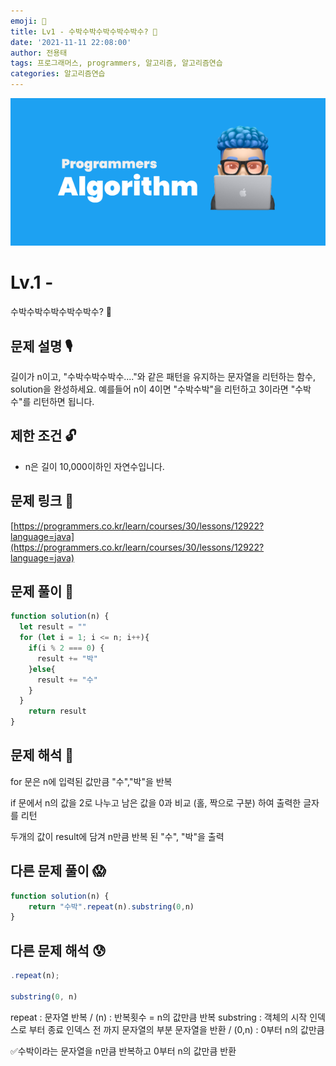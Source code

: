 ```yaml
---
emoji: 🥸
title: Lv1 - 수박수박수박수박수박수? 🍉
date: '2021-11-11 22:08:00'
author: 전용태
tags: 프로그래머스, programmers, 알고리즘, 알고리즘연습
categories: 알고리즘연습
---
```


![img_a.png](img_a.png)

# Lv.1 -  
수박수박수박수박수박수? 🍉

## **문제 설명 🎙**

길이가 n이고, "수박수박수박수...."와 같은 패턴을 유지하는 
문자열을 리턴하는 함수, solution을 완성하세요. 
예를들어 n이 4이면 "수박수박"을 리턴하고 
3이라면 "수박수"를 리턴하면 됩니다.

## **제한 조건 🔓**

- n은 길이 10,000이하인 자연수입니다.

## 문제 링크 👀

[https://programmers.co.kr/learn/courses/30/lessons/12922?language=java](https://programmers.co.kr/learn/courses/30/lessons/12922?language=java)

## 문제 풀이 🤔

```jsx
function solution(n) {
  let result = ""
  for (let i = 1; i <= n; i++){
    if(i % 2 === 0) {
      result += "박"
    }else{
      result += "수"
    }
  }
    return result
}
```

## 문제 해석 🥸

for 문은 n에 입력된 값만큼 "수","박"을 반복

if 문에서 n의 값을 2로 나누고 남은 값을 0과 비교 (홀, 짝으로 구분)
하여 출력한 글자를 리턴

두개의 값이 result에 담겨 n만큼 반복 된 "수", "박"을 출력

## 다른 문제 풀이 😱

```jsx
function solution(n) {
    return "수박".repeat(n).substring(0,n)
}
```

## 다른 문제 해석 😰

```jsx
.repeat(n);

substring(0, n)
```

repeat : 문자열 반복 / (n) : 반복횟수 = n의 값만큼 반복
substring : 객체의 시작 인덱스로 부터 종료 인덱스 전 까지 
문자열의 부분 문자열을 반환 / (0,n) : 0부터 n의 값만큼

✅수박이라는 문자열을 n만큼 반복하고 0부터 n의 값만큼 반환

<br />
<br />
